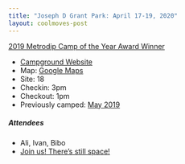 ```yaml
---
title: "Joseph D Grant Park: April 17-19, 2020"
layout: coolmoves-post
---
```


[2019 Metrodip Camp of the Year Award Winner](/2019-metrodip-awards/)

* [Campground Website](https://www.sccgov.org/sites/parks/parkfinder/Pages/JosephDGrant.aspx)
* Map: [Google Maps](https://goo.gl/maps/XwkxBZ7eM4xPCBRr8)
* Site: 18
* Checkin: 3pm
* Checkout: 1pm
* Previously camped: [May 2019](../../2019-05-03-joseph-d-grant-park)

##### Attendees
* Ali, Ivan, Bibo
* [Join us! There’s still space!](https://forms.gle/hrRJKsv8Ty19W7DXA)
